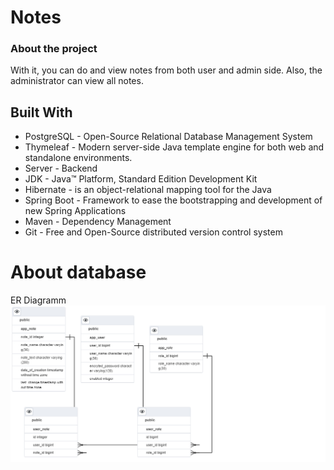 # Notes

### About the project

With it, you can do and view notes from both user and admin side. Also, the administrator can view all notes.

## Built With

*  PostgreSQL - Open-Source Relational Database Management System
*  Thymeleaf - Modern server-side Java template engine for both web and standalone environments.
*  Server - Backend
*  JDK - Java™ Platform, Standard Edition Development Kit
*  Hibernate - is an object-relational mapping tool for the Java
*  Spring Boot - Framework to ease the bootstrapping and development of new Spring Applications
*  Maven - Dependency Management
*  Git - Free and Open-Source distributed version control system

# About database
ER Diagramm
![](./ERDiagramm.png)
